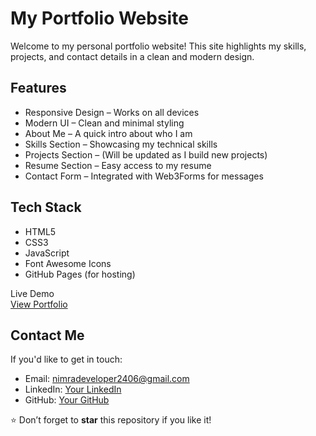 #  My Portfolio Website  

Welcome to my personal portfolio website! 
This site highlights my skills, projects, and contact details in a clean and modern design.  


##  Features  
- Responsive Design – Works on all devices  
- Modern UI – Clean and minimal styling  
- About Me – A quick intro about who I am  
- Skills Section – Showcasing my technical skills  
- Projects Section – (Will be updated as I build new projects)  
- Resume Section – Easy access to my resume  
- Contact Form – Integrated with Web3Forms for messages  


##  Tech Stack  
- HTML5  
- CSS3  
- JavaScript  
- Font Awesome Icons  
- GitHub Pages (for hosting)  


 Live Demo  
 [View Portfolio](https://yourusername.github.io/your-repo-name/)  


## Contact Me  
If you'd like to get in touch:  

-  Email: nimradeveloper2406@gmail.com 
-  LinkedIn: [Your LinkedIn](https://www.linkedin.com/in/nimra-waheed-95257a381/)  
-  GitHub: [Your GitHub](https://github.com/Nimra-Waheed-cs)  



⭐ Don’t forget to **star** this repository if you like it!  
